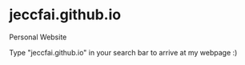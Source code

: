 # jeccfai.github.io
Personal Website

Type "jeccfai.github.io" in your search bar to arrive at my webpage :)
